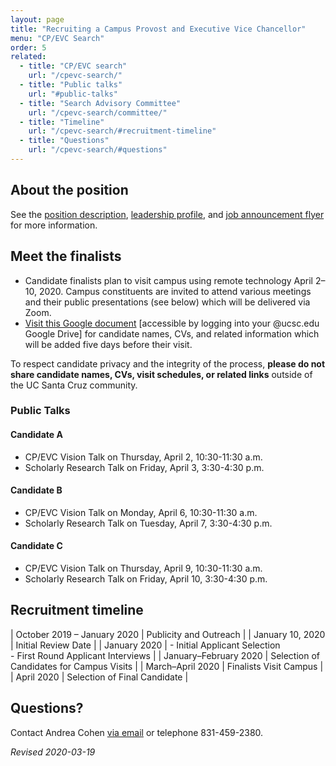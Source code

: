 ```yaml
---
layout: page
title: "Recruiting a Campus Provost and Executive Vice Chancellor"
menu: "CP/EVC Search"
order: 5
related:
  - title: "CP/EVC search"
    url: "/cpevc-search/"
  - title: "Public talks"
    url: "#public-talks"    
  - title: "Search Advisory Committee"
    url: "/cpevc-search/committee/"
  - title: "Timeline"
    url: "/cpevc-search/#recruitment-timeline"
  - title: "Questions"
    url: "/cpevc-search/#questions"    
---
```


## About the position
See the [position description](/assets/pdfs/cpevc-position-description.pdf), [leadership profile](/assets/pdfs/cpevc-leadership-profile.pdf), and [job announcement flyer](/assets/pdfs/cpevc-search-2019.pdf) for more information.

## Meet the finalists

- Candidate finalists plan to visit campus using remote technology April 2–10, 2020. Campus constituents are invited to attend various meetings and their public presentations (see below) which will be delivered via Zoom.
- [Visit this Google document](https://docs.google.com/document/d/1V36XZXIxGBnGh1oFUGoqom70HCKwLgqkkIBagCB-mOQ/edit?usp=sharing) [accessible by logging into your @ucsc.edu Google Drive] for candidate names, CVs, and related information which will be added five days before their visit. 

To respect candidate privacy and the integrity of the process, 
__please do not share candidate names, CVs, visit schedules, or related links__
outside of the UC Santa Cruz community. 

### Public Talks

#### Candidate A  
- CP/EVC Vision Talk on Thursday, April 2, 10:30-11:30 a.m.
- Scholarly Research Talk on Friday, April 3, 3:30-4:30 p.m.

#### Candidate B  
- CP/EVC Vision Talk on Monday, April 6, 10:30-11:30 a.m.
- Scholarly Research Talk on Tuesday, April 7, 3:30-4:30 p.m.

#### Candidate C
- CP/EVC Vision Talk on Thursday, April 9, 10:30-11:30 a.m.
- Scholarly Research Talk on Friday, April 10, 3:30-4:30 p.m.

## Recruitment timeline

| October 2019 – January 2020 | Publicity and Outreach |
| January 10, 2020 | Initial Review Date |
| January 2020 | - Initial Applicant Selection<br>- First Round Applicant Interviews |
| January–February 2020 | Selection of Candidates for Campus Visits |
| March–April 2020 | Finalists Visit Campus |
| April 2020 | Selection of Final Candidate |

## Questions?

Contact Andrea Cohen [via email](mailto:cpevc-search@ucsc.edu) or telephone 831-459-2380.

_Revised 2020-03-19_
